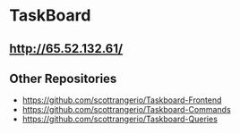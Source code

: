 # TaskBoard

## http://65.52.132.61/

## Other Repositories

- https://github.com/scottrangerio/Taskboard-Frontend
- https://github.com/scottrangerio/Taskboard-Commands
- https://github.com/scottrangerio/Taskboard-Queries
